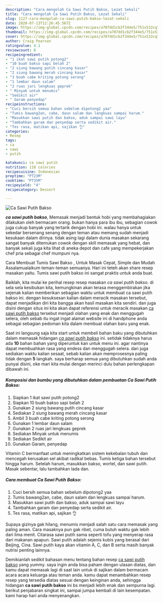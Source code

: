 ```yaml
---
description: "Cara mengolah Ca Sawi Putih Bakso, Lezat Sekali"
title: "Cara mengolah Ca Sawi Putih Bakso, Lezat Sekali"
slug: 1127-cara-mengolah-ca-sawi-putih-bakso-lezat-sekali
date: 2020-07-13T12:26:45.567Z
image: https://img-global.cpcdn.com/recipes/a707dd1cb2f344e5/751x532cq70/ca-sawi-putih-bakso-foto-resep-utama.jpg
thumbnail: https://img-global.cpcdn.com/recipes/a707dd1cb2f344e5/751x532cq70/ca-sawi-putih-bakso-foto-resep-utama.jpg
cover: https://img-global.cpcdn.com/recipes/a707dd1cb2f344e5/751x532cq70/ca-sawi-putih-bakso-foto-resep-utama.jpg
author: Craig Pearson
ratingvalue: 4.1
reviewcount: 8
recipeingredient:
- "1 ikat sawi putih potong2"
- "10 buah bakso sapi belah 2"
- "2 siung bawang putih cincang kasar"
- "2 siung bawang merah cincang kasar"
- "3 buah cabe kriting potong serong"
- "1 lembar daun salam"
- "2 ruas jari lengkuas geprek"
- " Minyak untuk menumis"
- "Sedikit air"
- " Garam penyedap"
recipeinstructions:
- "Cuci bersih semua bahan sebelum dipotong2 yaa"
- "Tumis bawang2an, cabe, daun salam dan lengkuas sampai harum."
- "Masukkan sawi putih dan bakso, aduk sampai sawi layu"
- "Tambahkan garam dan penyedap serta sedikit air."
- "Tes rasa, matikan api, sajikan 👌"
categories:
- Resep
tags:
- ca
- sawi
- putih

katakunci: ca sawi putih 
nutrition: 118 calories
recipecuisine: Indonesian
preptime: "PT23M"
cooktime: "PT35M"
recipeyield: "4"
recipecategory: Dessert

---
```



![Ca Sawi Putih Bakso](https://img-global.cpcdn.com/recipes/a707dd1cb2f344e5/751x532cq70/ca-sawi-putih-bakso-foto-resep-utama.jpg)

<b><i>ca sawi putih bakso</i></b>, Memasak menjadi bentuk hobi yang membahagiakan dilakukan oleh bermacam orang. bukan hanya para ibu ibu, sebagian cowok juga cukup banyak yang tertarik dengan hobi ini. walau hanya untuk sekedar bersenang senang dengan teman atau memang sudah menjadi kesukaan dalam dirinya. tidak asing lagi dalam dunia masakan sekarang sangat banyak ditemukan cowok dengan skill memasak yang hebat, dan banyak sekali juga kita lihat di aneka depot dan cafe yang mempekerjakan chef pria sebagai chef mumpuni nya.

Cara Membuat Tumis Sawi Bakso , Untuk Masak Cepat, Simple dan Mudah Assalamualaikum teman-teman semuanya. Hari ini teteh akan share resep masakan yaitu. Tumis sawi putih bakso ini sangat praktis untuk anda buat.

Baiklah, kita mulai ke perihal resep resep masakan <i>ca sawi putih bakso</i>. di sela sela kesibukan kita, kemungkinan akan terasa menggembirakan jika sejenak kalian memberikan sebagian waktu untuk membuat ca sawi putih bakso ini. dengan kesuksesan kalian dalam meracik masakan tersebut, dapat menjadikan diri kita bangga akan hasil masakan kita sendiri. dan juga disini dengan situs ini kita akan dapat referensi untuk meracik masakan <u>ca sawi putih bakso</u> tersebut menjadi olahan yang enak dan menggugah selera, oleh sebab itu ingat ingat alamat website ini di handphone anda sebagai sebagian pedoman kita dalam membuat olahan baru yang enak.


Saat ini langsung saja kita start untuk membeli bahan baku yang dibutuhkan dalam memasak hidangan <u><i>ca sawi putih bakso</i></u> ini. setidak tidaknya harus ada <b>10</b> bahan bahan yang diperuntuk kan untuk menu ini. agar nantinya dapat membuahkan rasa yang endess dan menggugah selera. dan juga sediakan waktu kalian sesaat, sebab kalian akan memprosesnya paling tidak dengan <b>5</b> langkah. saya berharap semua yang dibutuhkan sudah anda punyai disini, oke mari kita mulai dengan merinci dulu bahan perlengkapan dibawah ini.

<!--inarticleads1-->

##### Komposisi dan bumbu yang dibutuhkan dalam pembuatan Ca Sawi Putih Bakso:

1. Siapkan 1 ikat sawi putih potong2
1. Siapkan 10 buah bakso sapi belah 2
1. Gunakan 2 siung bawang putih cincang kasar
1. Sediakan 2 siung bawang merah cincang kasar
1. Ambil 3 buah cabe kriting potong serong
1. Gunakan 1 lembar daun salam
1. Gunakan 2 ruas jari lengkuas geprek
1. Sediakan  Minyak untuk menumis
1. Sediakan Sedikit air
1. Gunakan  Garam, penyedap


Vitamin C bermanfaat untuk meningkatkan sistem kekebalan tubuh dan mencegah kerusakan sel akibat radikal bebas. Tumis ketiga bahan tersebut hingga harum. Setelah harum, masukkan bakso, wortel, dan sawi putih. Masak sebentar, lalu tambahkan lada dan. 

<!--inarticleads2-->

##### Cara membuat Ca Sawi Putih Bakso:

1. Cuci bersih semua bahan sebelum dipotong2 yaa
1. Tumis bawang2an, cabe, daun salam dan lengkuas sampai harum.
1. Masukkan sawi putih dan bakso, aduk sampai sawi layu
1. Tambahkan garam dan penyedap serta sedikit air.
1. Tes rasa, matikan api, sajikan 👌


Supaya gizinya gak hilang, menumis menjadi salah satu cara memasak yang paling aman. Cara masaknya pun gak ribet, cuma butuh waktu gak lebih dari lima menit. Citarasa sawi putih sama seperti tofu yang menyerap rasa dari makanan apapun. Sawi putih adalah sejenis kubis yang berasal dari Beijing, Cina. Sawi putih kaya akan vitamin A, C, dan B serta masih banyak nutrisi penting lainnya. 

Demikianlah sedikit bahasan menu tentang bahan resep <u>ca sawi putih bakso</u> yang yummy. saya ingin anda bisa paham dengan ulasan diatas, dan kamu dapat memasak lagi di saat lain untuk di sajikan dalam bermacam acara acara keluarga atau teman anda. kamu dapat menambahkan resep resep yang tersedia diatas sesuai dengan keinginan anda, sehingga hidangan <b>ca sawi putih bakso</b> ini bs menjadi lebih enak dan sempurna lagi. berikut penjabaran singkat ini, sampai jumpa kembali di lain kesempatan. kami harap hari anda menyenangkan.
